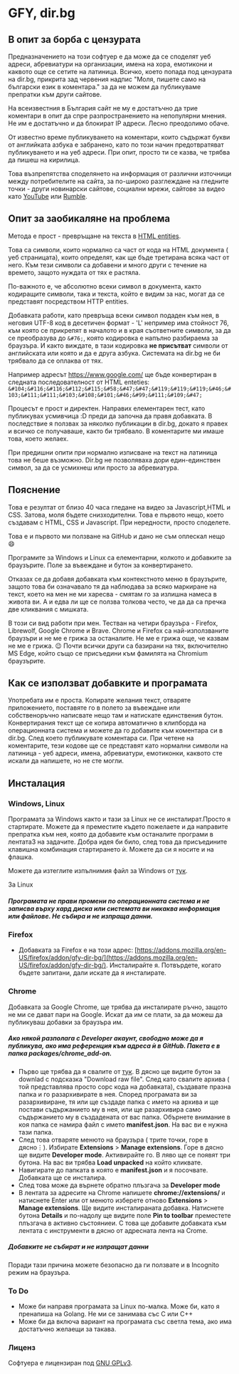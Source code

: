 # GFY, dir.bg

## В опит за борба с цензурата

Предназначението на този софтуер е да може да се споделят уеб адреси, абревиатури на организации, имена на хора, емотикони и каквото още се сетите на латиница. Всичко, което попада под цензурата на dir.bg, прикрита зад червения надпис "Моля, пишете само на български език в коментара." за да не можем да публикуваме препратки към други сайтове.

На всеизвестния в България сайт не му е достатъчно да трие коментари в опит да спре разпространението на непопулярни мнения.
Не им е достатъчно и да блокират IP адреси. Лесно преодолимо обаче.

От известно време публикуването на коментари, които съдържат букви от английката азбука е забранено, като по този начин предотвратяват публикуването и на уеб адреси. При опит, просто ти се казва, че трябва да пишеш на кирилица.

Това възпрепятства споделянето на информация от различни източници между потребителите на сайта, за по-широко разглеждане на гледните точки - други новинарски сайтове, социални мрежи, сайтове за видео като [YouTube](https://www.youtube.com/)   или [Rumble](https://rumble.com/).

## Опит за заобикаляне на проблема

Метода е прост ­- превръщане на текста в [HTML entities](https://www.w3schools.com/charsets/ref_html_entities_4.asp).

Това са символи, които  нормално са част от кода на HTML документа ( уеб страницата), които определят, как ще бъде третирана всяка част от него. Към тези символи са добавени и много други с течение на времето, защото нуждата от тях е растяла.

По-важното е, че абсолютно всеки символ в документа, както кодиращите символи, така и текста, който е видим за нас, могат да се представят посредством HTTP entities.

Добавката работи, като превръща всеки символ подаден към нея, в неговия UTF-8 код в десетичен формат - 'L' непример има стойност 76, към която се прикрепят в началото и в края съответните символи, за да се преобразува до `&#76;`, която кодировка е напълно разбираема за браузъра.
И както виждате, в тази кодировка **не присътват** символи от английската или която и да е друга азбука. Системата на dir.bg не би трябвало да се оплаква от тях.

Например адресът https://www.google.com/ ще бъде конвертиран в следната последователност от HTML enteties:
`&#104;&#116;&#116;&#112;&#115;&#58;&#47;&#47;&#119;&#119;&#119;&#46;&#103;&#111;&#111;&#103;&#108;&#101;&#46;&#99;&#111;&#109;&#47;`

Процесът е прост и директен. Направих елементарен тест, като публикувах усмивчица :D преди да започна да правя добавката. В последствие я ползвах за няколко публикации в dir.bg, докато я правех и всичко се получаваше, както би трябвало. В коментарите ми имаше това, което желаех.

При предишни опити при нормално изписване на текст на латиница това не беше възможно. Dir.bg не позволяваха дори един-единствен символ, за да се усмихнеш или просто за абревиатура.

## Пояснение

Това е резултат от близо 40 часа гледане на видео за Javascript,HTML и CSS. Затова, моля бъдете снизходителни. Това е първото нещо, което създавам с HTML, CSS и Javascript. При нередности, просто споделете.

Това е и първото ми ползване на GitHub и дано не съм  оплескал нещо :smile:

Програмите за Windows и Linux са елементарни, колкото и добавките за браузърите. Поле за въвеждане и бутон за конвертирането.

Отказах се да добавя добавката към контекстното меню в браузърите, защото това би означавало тя да наблюдава за всяко маркиране на текст, което на мен не ми харесва - смятам го за излишна намеса в живота ви. А и едва ли ще се ползва толкова често, че да да са пречка две кликвания с мишката.

В този си вид работи при мен. Тестван на четири браузъра - Firefox, Librewolf, Google Chrome и Brave.
Chrome и Firefox са най-използваните браузъри и не ме е грижа за останалите. Не ме е грижа още, че казвам не ме е грижа. :wink:
Почти всички други са базирани на тях, включително MS Edge, който също се присъедини към фамилята на Chromium браузърите.

## Как се използват добавките и програмата

Употребата им е проста.
Копирате желания текст, отваряте приложението, поставяте го в полето за въвеждане или собственоръчно написвате нещо там и натискате единствения бутон.
Конвертирания текст ще се копира автоматично в клипборда на операционната система и можете да го добавите към коментара си в dir.bg.
След което публикувате коментара си.
При четене на коментарите, тези кодове ще се представят като нормални символи на латиница - уеб адреси, имена, абревиатури, емотиконки, каквото сте искали да напишете, но не сте могли.

## Инсталация

### Windows, Linux

Програмата за  Windows както и тази за Linux не се инсталират.Просто я стартирате. Можете да я преместите където пожелаете и да направите препратка към нея, която да добавите към останалите програми в лентата3 на задачите. Добра идея би било, след това да присъедините клавишна комбинация стартирането ѝ. Можете да си я носите и на флашка.

Можете да изтеглите изпълнимия файл за Windows от [тук](https://github.com/wavic/gfy-dir.bg/tree/master/packages/windows_standalone).

За Linux 

##### Програмата не прави промени по операционната система и не записва върху хард диска или системата ви никаква информация или файлове. Не събира и не изпраща данни.

### Firefox

- Добавката за Firefox е на този адрес: [https://addons.mozilla.org/en-US/firefox/addon/gfy-dir-bg/](https://addons.mozilla.org/en-US/firefox/addon/gfy-dir-bg/).
  Инсталирайте я. Потвърдете, когато бъдете запитани, дали искате да я инсталирате.

### Chrome

Добавката за Google Chrome, ще трябва да инсталирате ръчно, защото не ми се дават пари на Google. Искат да им се плати, за да можеш да публикуваш добавки за браузъра им.

##### Ако някой разполага с Developer акаунт, свободно може да я публикува, ако има референция към адреса ѝ в GitHub. Пакета е в папка **packages/chrome_add-on**.

- Първо ще трябва да я свалите от  [тук](https://github.com/wavic/gfy-dir.bg/blob/master/packages/chrome_add-on/gfy-dir.bg_chrome.zip). В дясно ще видите бутон за downlad с подсказка "Download raw file".
  След като свалите архива ( той представлява просто сорс кода на добавката), създавате празна папка и го разархивирате в нея.
  Според програмата ви за разархивиране, тя или ще създаде папка с името на архива и ще постави съдържанието му в нея, или ще разархивира само съдържанието му в създадената от вас папка.
  Обърнете внимание в коя папка се намира файл с името **manifest.json**. На вас ви е нужна тази папка.
- След това отваряте менюто на браузъра ( трите точки, горе в дясно&vellip;). Избирате **Extensions** > **Manage extensions**.
  Горе в дясно ще видите **Developer mode**. Активирайте го.
  В ляво ще се появят три бутона. На вас ви трябва **Load unpacked** на който кликвате.
- Навигирате до папката в която е **manifest.json** и я посочвате. Добавката ще се инсталира.
- След това може да върнете обратно плъзгача за **Developer mode**
- В лентата за адресите на Chrome напишете **chrome://extensions/** и натиснете Enter или от менюто изберете отново  **Extensions** > **Manage extensions**.
  Ще видите инсталираната добавка. Натиснете бутона **Details** и по-надолу ще видите поле **Pin to toolbar** преместете плъзгача в активно състояниеи. С това ще добавите добавката към лентата с инструменти в дясно от адресната лента на Crome.

##### Добавките не събират и не изпращат данни

Поради тази причина можете безопасно да ги ползвате и в Incognito режим на браузъра.

### To Do

- Може би направя програмата за Linux по-малка. Може би, като я пренапиша на Golang. Не ми се занимава със С или С++
- Може би да включа вариант на програмата със светла тема, ако има достатъчно желаещи за такава.

### Лиценз

Софтуера е лицензиран под [GNU GPLv3](https://choosealicense.com/licenses/gpl-3.0/).
